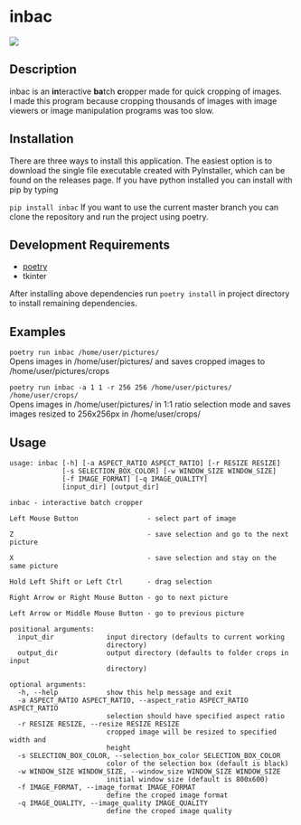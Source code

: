 # inbac

![](https://raw.githubusercontent.com/weclaw1/inbac/master/resources/demo.gif)

## Description

inbac is an **in**teractive **ba**tch **c**ropper made for quick cropping of images.  
I made this program because cropping thousands of images with image viewers or image manipulation programs was too slow.

## Installation

There are three ways to install this application.
The easiest option is to download the single file executable created with PyInstaller, which can be found on the releases page.
If you have python installed you can install with pip by typing

`pip install inbac`
If you want to use the current master branch you can clone the repository and run the project using poetry.

## Development Requirements
- [poetry](https://github.com/sdispater/poetry)
- tkinter

After installing above dependencies run `poetry install` in project directory to install remaining dependencies.

## Examples

`poetry run inbac /home/user/pictures/`  
Opens images in /home/user/pictures/ and saves cropped images to /home/user/pictures/crops

`poetry run inbac -a 1 1 -r 256 256 /home/user/pictures/ /home/user/crops/`  
Opens images in /home/user/pictures/ in 1:1 ratio selection mode and saves images resized to 256x256px in /home/user/crops/ 

## Usage

```
usage: inbac [-h] [-a ASPECT_RATIO ASPECT_RATIO] [-r RESIZE RESIZE]
             [-s SELECTION_BOX_COLOR] [-w WINDOW_SIZE WINDOW_SIZE]
             [-f IMAGE_FORMAT] [-q IMAGE_QUALITY]
             [input_dir] [output_dir]

inbac - interactive batch cropper

Left Mouse Button                 - select part of image

Z                                 - save selection and go to the next picture

X                                 - save selection and stay on the same picture

Hold Left Shift or Left Ctrl      - drag selection

Right Arrow or Right Mouse Button - go to next picture

Left Arrow or Middle Mouse Button - go to previous picture

positional arguments:
  input_dir             input directory (defaults to current working
                        directory)
  output_dir            output directory (defaults to folder crops in input
                        directory)

optional arguments:
  -h, --help            show this help message and exit
  -a ASPECT_RATIO ASPECT_RATIO, --aspect_ratio ASPECT_RATIO ASPECT_RATIO
                        selection should have specified aspect ratio
  -r RESIZE RESIZE, --resize RESIZE RESIZE
                        cropped image will be resized to specified width and
                        height
  -s SELECTION_BOX_COLOR, --selection_box_color SELECTION_BOX_COLOR
                        color of the selection box (default is black)
  -w WINDOW_SIZE WINDOW_SIZE, --window_size WINDOW_SIZE WINDOW_SIZE
                        initial window size (default is 800x600)
  -f IMAGE_FORMAT, --image_format IMAGE_FORMAT
                        define the croped image format
  -q IMAGE_QUALITY, --image_quality IMAGE_QUALITY
                        define the croped image quality
 ```
